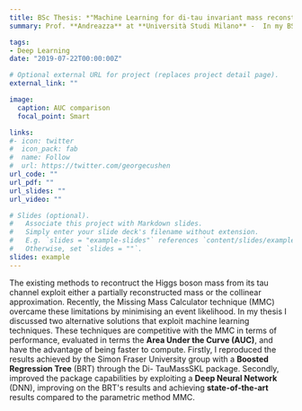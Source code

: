 ```yaml
---
title: BSc Thesis: *"Machine Learning for di-tau invariant mass reconstruction in ATLAS"*
summary: Prof. **Andreazza** at **Università Studi Milano** -  In my BSc thesis I exploited a Boosted Regreion Tree and a Neural Network to reconstruct the mass of the Higgs boson from its decay into tu leptons.

tags:
- Deep Learning
date: "2019-07-22T00:00:00Z"

# Optional external URL for project (replaces project detail page).
external_link: ""

image:
  caption: AUC comparison
  focal_point: Smart

links:
#- icon: twitter
#  icon_pack: fab
#  name: Follow
#  url: https://twitter.com/georgecushen
url_code: ""
url_pdf: ""
url_slides: ""
url_video: ""

# Slides (optional).
#   Associate this project with Markdown slides.
#   Simply enter your slide deck's filename without extension.
#   E.g. `slides = "example-slides"` references `content/slides/example-slides.md`.
#   Otherwise, set `slides = ""`.
slides: example
---
```


The existing methods to recontruct the Higgs boson mass from its tau channel exploit either a partially reconstructed mass or the collinear approximation. Recently, the Missing Mass Calculator technique (MMC) overcame these limitations by minimising an event likelihood. In my thesis I discussed two alternative solutions that exploit machine learning techniques. These techniques are competitive with the MMC in terms of performance, evaluated in terms the **Area Under the Curve (AUC)**, and have the advantage of being faster to compute. Firstly, I reproduced the results achieved by the Simon Fraser University group with a **Boosted Regression Tree** (BRT) through the Di-
TauMassSKL package. Secondly, improved the package capabilities by exploiting a **Deep Neural Network** (DNN), improving on the BRT's results and achieving **state-of-the-art** results compared to the parametric method MMC.
